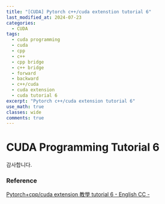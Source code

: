 ```yaml
---
title: "[CUDA] Pytorch c++/cuda extenstion tutorial 6"
last_modified_at: 2024-07-23
categories:
  - CUDA
tags:
  - cuda programming
  - cuda
  - cpp
  - c++
  - cpp bridge
  - c++ bridge
  - forward
  - backward
  - c++/cuda
  - cuda extension
  - cuda tutorial 6
excerpt: "Pytorch c++/cuda extension tutorial 6"
use_math: true
classes: wide
comments: true
---
```


# CUDA Programming Tutorial 6




감사합니다.

### Reference
[Pytorch+cpp/cuda extension 教學 tutorial 6 - English CC -](https://www.youtube.com/watch?v=oG0WUq3bRz0&list=PLDV2CyUo4q-LKuiNltBqCKdO9GH4SS_ec&index=6)
